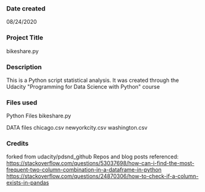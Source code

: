 ### Date created
08/24/2020

### Project Title
bikeshare.py

### Description
This is a Python script statistical analysis.
It was created through the Udacity "Programming for Data Science with Python" course

### Files used
Python Files
bikeshare.py

DATA files
chicago.csv
newyorkcity.csv
washington.csv

### Credits
forked from udacity/pdsnd_github
Repos and blog posts referenced:
https://stackoverflow.com/questions/53037698/how-can-i-find-the-most-frequent-two-column-combination-in-a-dataframe-in-python
https://stackoverflow.com/questions/24870306/how-to-check-if-a-column-exists-in-pandas
